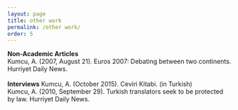 ```yaml
---
layout: page
title: other work
permalink: /other work/
order: 5
---
```

<b>Non-Academic Articles</b><br>
Kumcu, A. (2007, August 21). Euros 2007: Debating between two continents. Hurriyet Daily News.<br>
<br>
<b>Interviews</b>
Kumcu, A. (October 2015). Ceviri Kitabi. (in Turkish)<br>
Kumcu, A. (2010, September 29). Turkish translators seek to be protected by law. Hurriyet Daily News.
